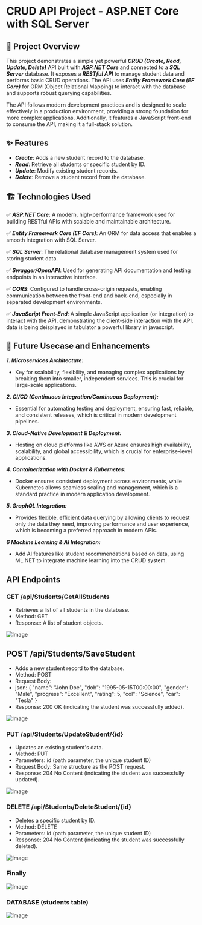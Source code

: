# CRUD API Project - ASP.NET Core with SQL Server

## 📌 Project Overview
This project demonstrates a simple yet powerful ***CRUD (Create, Read, Update, Delete)*** API built with ***ASP.NET Core*** and connected to a ***SQL Server*** database. It exposes a ***RESTful API*** to manage student data and performs basic CRUD operations. The API uses ***Entity Framework Core (EF Core)*** for ORM (Object Relational Mapping) to interact with the database and supports robust querying capabilities.

The API follows modern development practices and is designed to scale effectively in a production environment, providing a strong foundation for more complex applications. Additionally, it features a JavaScript front-end to consume the API, making it a full-stack solution.


## ✨ Features
* ***Create***: Adds a new student record to the database.
* ***Read***: Retrieve all students or specific student by ID.
* ***Update***: Modify existing student records.
* ***Delete***: Remove a student record from the database.


 ## 🏗 Technologies Used

✅ ***ASP.NET Core***: A modern, high-performance framework used for building RESTful APIs with scalable and maintainable architecture.

✅ ***Entity Framework Core (EF Core)***: An ORM for data access that enables a smooth integration with SQL Server.

✅ ***SQL Server***: The relational database management system used for storing student data.

✅ ***Swagger/OpenAPI***: Used for generating API documentation and testing endpoints in an interactive interface.

✅ ***CORS***: Configured to handle cross-origin requests, enabling communication between the front-end and back-end, especially in separated development environments.

✅ ***JavaScript Front-End***: A simple JavaScript application (or integration) to interact with the API, demonstrating the client-side interaction with the API. data is being deisplayed in tabulator a powerful library in javascript.


## 🎯 Future Usecase and Enhancements
***1. Microservices Architecture:***
* Key for scalability, flexibility, and managing complex applications by breaking them into smaller, independent services. This is crucial for large-scale applications.
  
***2. CI/CD (Continuous Integration/Continuous Deployment):***
* Essential for automating testing and deployment, ensuring fast, reliable, and consistent releases, which is critical in modern development pipelines.
  
***3. Cloud-Native Development & Deployment:***
* Hosting on cloud platforms like AWS or Azure ensures high availability, scalability, and global accessibility, which is crucial for enterprise-level applications.
  
***4. Containerization with Docker & Kubernetes:***
* Docker ensures consistent deployment across environments, while Kubernetes allows seamless scaling and management, which is a standard practice in modern application development.
  
***5. GraphQL Integration:***
* Provides flexible, efficient data querying by allowing clients to request only the data they need, improving performance and user experience, which is becoming a preferred approach in modern APIs.

***6 Machine Learning & AI Integration:***
* Add AI features like student recommendations based on data, using ML.NET to integrate machine learning into the CRUD system.
  

## API Endpoints
### GET /api/Students/GetAllStudents
* Retrieves a list of all students in the database.
* Method: GET
* Response: A list of student objects.
  
![Image](https://github.com/user-attachments/assets/13ed5af6-6423-41b5-b0e9-97c195b6b2ec)


## POST /api/Students/SaveStudent
* Adds a new student record to the database.
* Method: POST
* Request Body:
* json:
  {
    "name": "John Doe",
    "dob": "1995-05-15T00:00:00",
    "gender": "Male",
    "progress": "Excellent",
    "rating": 5,
    "col": "Science",
    "car": "Tesla"
 }
* Response: 200 OK (indicating the student was successfully added).

![Image](https://github.com/user-attachments/assets/c0632e8c-0a88-4c25-80db-b4ad16c58a37)


### PUT /api/Students/UpdateStudent/{id}
* Updates an existing student's data.
* Method: PUT
* Parameters: id (path parameter, the unique student ID)
* Request Body: Same structure as the POST request.
* Response: 204 No Content (indicating the student was successfully updated).

![Image](https://github.com/user-attachments/assets/c0cd7892-95dd-4857-ac5d-7e89cee5e195)


### DELETE /api/Students/DeleteStudent/{id}
* Deletes a specific student by ID.
* Method: DELETE
* Parameters: id (path parameter, the unique student ID)
* Response: 204 No Content (indicating the student was successfully deleted).

![Image](https://github.com/user-attachments/assets/faa87191-2f4e-462a-9e3b-7a198b60dbfb)



### Finally

![Image](https://github.com/user-attachments/assets/ee346335-1d37-4f0c-b928-4fee401d7731)


### DATABASE (students table)

![Image](https://github.com/user-attachments/assets/8c72b90e-7b5f-4e04-abc7-afb157a43191)




